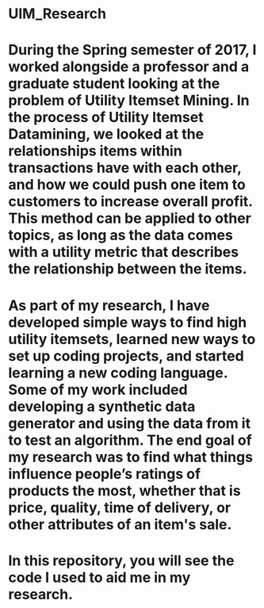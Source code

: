 # UIM_Research
# During the Spring semester of 2017, I worked alongside a professor and a graduate student looking at the problem of Utility Itemset Mining. In the process of Utility Itemset Datamining, we looked at the relationships items within transactions have with each other, and how we could push one item to customers to increase overall profit. This method can be applied to other topics, as long as the data comes with a utility metric that describes the relationship between the items.
# As part of my research, I have developed simple ways to find high utility itemsets, learned new ways to set up coding projects, and started learning a new coding language. Some of my work included developing a synthetic data generator and using the data from it to test an algorithm. The end goal of my research was to find what things influence people’s ratings of products the most, whether that is price, quality, time of delivery, or other attributes of an item's sale.
# In this repository, you will see the code I used to aid me in my research.
